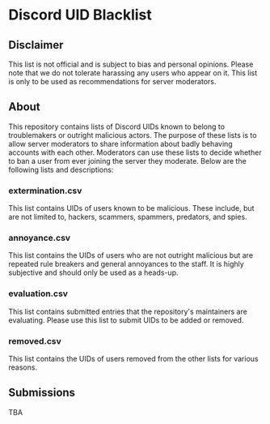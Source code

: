 # Discord UID Blacklist
## Disclaimer
This list is not official and is subject to bias and personal opinions. Please note that we do not tolerate harassing any users who appear on it. This list is only to be used as recommendations for server moderators.
## About
This repository contains lists of Discord UIDs known to belong to troublemakers or outright malicious actors. The purpose of these lists is to allow server moderators to share information about badly behaving accounts with each other. Moderators can use these lists to decide whether to ban a user from ever joining the server they moderate. Below are the following lists and descriptions:
### extermination.csv
This list contains UIDs of users known to be malicious. These include, but are not limited to, hackers, scammers, spammers, predators, and spies.
### annoyance.csv
This list contains the UIDs of users who are not outright malicious but are repeated rule breakers and general annoyances to the staff. It is highly subjective and should only be used as a heads-up.
### evaluation.csv
This list contains submitted entries that the repository's maintainers are evaluating. Please use this list to submit UIDs to be added or removed.
### removed.csv
This list contains the UIDs of users removed from the other lists for various reasons.
## Submissions
TBA